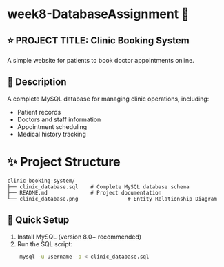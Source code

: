 
# week8-DatabaseAssignment 🏫

## ⭐ PROJECT TITLE: Clinic Booking System

A simple website for patients to book doctor appointments online.

## 📖 Description
A complete MySQL database for managing clinic operations, including:
- Patient records
- Doctors and staff information
- Appointment scheduling
- Medical history tracking

# ✨ Project Structure

    clinic-booking-system/
    ├── clinic_database.sql    # Complete MySQL database schema
    ├── README.md              # Project documentation
    └── clinic_database.png                # Entity Relationship Diagram

## 🚀 Quick Setup
1. Install MySQL (version 8.0+ recommended)
2. Run the SQL script:
```bash
    mysql -u username -p < clinic_database.sql
